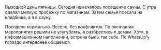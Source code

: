Выходной день пятницы. Сегодня намечалось посещение сауны.
С утра сделал мелкую пробежку по магазинам. Затем семья поехала на кладбище, а я в сауну.

Посидели нормально. Весело, без конфликтов. По окончании мероприятия решили не усугублять, а разбрестись п домам.
Хотя, в информационном наполнении, встреча былы так себе. По WhatsUp'у гораздо интереснее общаемся.